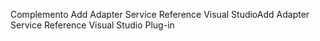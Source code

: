 <span data-ttu-id="c5d52-101">Complemento Add Adapter Service Reference Visual Studio</span><span class="sxs-lookup"><span data-stu-id="c5d52-101">Add Adapter Service Reference Visual Studio Plug-in</span></span>